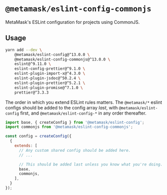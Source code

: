 # `@metamask/eslint-config-commonjs`

MetaMask's ESLint configuration for projects using CommonJS.

## Usage

```bash
yarn add --dev \
    @metamask/eslint-config@^13.0.0 \
    @metamask/eslint-config-commonjs@^13.0.0 \
    eslint@^9.11.0 \
    eslint-config-prettier@^9.1.0 \
    eslint-plugin-import-x@^4.3.0 \
    eslint-plugin-jsdoc@^50.2.4 \
    eslint-plugin-prettier@^5.2.1 \
    eslint-plugin-promise@^7.1.0 \
    prettier@^3.3.3
```

The order in which you extend ESLint rules matters.
The `@metamask/*` eslint configs should be added to the config array _last_,
with `@metamask/eslint-config` first, and `@metamask/eslint-config-*` in any
order thereafter.

```js
import base, { createConfig } from '@metamask/eslint-config';
import commonjs from '@metamask/eslint-config-commonjs';

const config = createConfig({
  {
    extends: [
      // Any custom shared config should be added here.
      // ...

      // This should be added last unless you know what you're doing.
      base,
      commonjs,
    ],
  }
});
```
